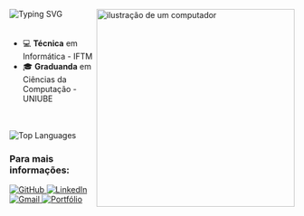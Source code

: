 <!-- Ilustração do computador -->
<img src="https://raw.githubusercontent.com/MicaelliMedeiros/micaellimedeiros/master/image/computer-illustration.png" 
     alt="ilustração de um computador" 
     width="350px" 
     align="right" />


<div align="left">

<img src="https://readme-typing-svg.demolab.com?font=Fira+Code&size=25&pause=10&color=F037FF&width=435&lines=Bem+vindo(a)!;Isabela+Cristina"  alt="Typing SVG" />

<!-- Informações acadêmicas -->
<div style="text-align: left; padding: 20px 0;">
  <ul>
    <li>💻 <strong>Técnica</strong> em Informática - IFTM</li>
    <li>🎓 <strong>Graduanda</strong> em Ciências da Computação - UNIUBE</li>
  </ul>
</div>

<!-- Link do portfólio -->


<!-- Linguagens mais usadas -->
<img src="https://github-readme-stats.vercel.app/api/top-langs/?username=isabelacode&theme=radical&show_icons=true&hide_border=true&layout=compact" 
     alt="Top Languages" />

<!-- Contato e redes sociais -->
<h3>Para mais informações:</h3>
<p>
  <a href="https://github.com/isabelacode" target="_blank">
    <img alt="GitHub" src="https://img.shields.io/badge/GitHub-%2312100E?style=flat-square&logo=github&logoColor=white" />
  </a>

  <a href="https://www.linkedin.com/in/isabela-cristina-silveira/" target="_blank">
    <img alt="LinkedIn" src="https://img.shields.io/badge/LinkedIn-0e76a8?style=flat-square&logo=linkedin&logoColor=white" />
  </a>

  <a href="mailto:isabelacristinasilveira1@gmail.com" title="Gmail">
    <img src="https://img.shields.io/badge/Gmail-FF0000?style=flat-square&logo=gmail&logoColor=white" alt="Gmail" />
  </a>
  <a href="https://portfolio-isabela-cristinas-projects.vercel.app/" target="_blank">
    <img src="https://img.shields.io/badge/Portfólio-%23F037FF?style=flat-square&logo=vercel&logoColor=white" alt="Portfólio" />
  </a>

</p>
</div>

